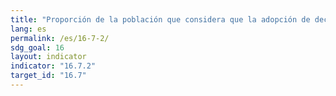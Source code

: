 ```yaml
---
title: "Proporción de la población que considera que la adopción de decisiones es inclusiva y participativa, desglosada por sexo, edad, discapacidad y grupo de población"
lang: es
permalink: /es/16-7-2/
sdg_goal: 16
layout: indicator
indicator: "16.7.2"
target_id: "16.7"
---
```


